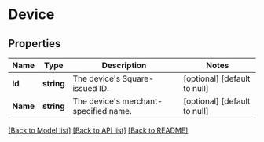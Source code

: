 # Device

## Properties
Name | Type | Description | Notes
------------ | ------------- | ------------- | -------------
**Id** | **string** | The device&#x27;s Square-issued ID. | [optional] [default to null]
**Name** | **string** | The device&#x27;s merchant-specified name. | [optional] [default to null]

[[Back to Model list]](../README.md#documentation-for-models) [[Back to API list]](../README.md#documentation-for-api-endpoints) [[Back to README]](../README.md)

